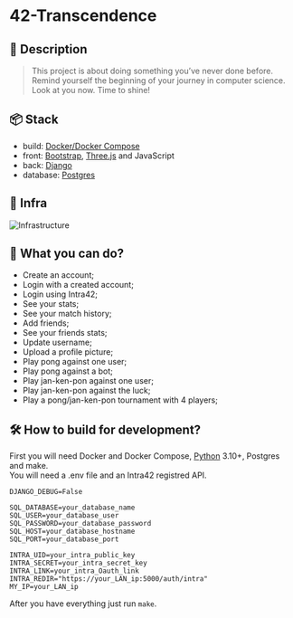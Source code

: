 # 42-Transcendence

## 📝 Description

> This project is about doing something you’ve never done before. Remind yourself
the beginning of your journey in computer science. Look at you now. Time to shine!

## 📦 Stack

- build: [Docker/Docker Compose](https://www.docker.com)
- front: [Bootstrap](https://getbootstrap.com), [Three.js](https://threejs.org)
and JavaScript
- back: [Django](https://www.djangoproject.com)
- database: [Postgres](https://www.postgresql.org)

## 🚧 Infra

![Infrastructure](https://github.com/user-attachments/assets/2eae75ad-088f-4ec3-a9ad-98e12a5737fb)

## 🤔 What you can do?

- Create an account;
- Login with a created account;
- Login using Intra42;
- See your stats;
- See your match history;
- Add friends;
- See your friends stats;
- Update username;
- Upload a profile picture;
- Play pong against one user;
- Play pong against a bot;
- Play jan-ken-pon against one user;
- Play jan-ken-pon against the luck;
- Play a pong/jan-ken-pon tournament with 4 players;

## 🛠️ How to build for development?

First you will need Docker and Docker Compose,
[Python](https://www.python.org) 3.10+, Postgres and make.  
You will need a .env file and an Intra42 registred API.

```.env
DJANGO_DEBUG=False

SQL_DATABASE=your_database_name
SQL_USER=your_database_user
SQL_PASSWORD=your_database_password
SQL_HOST=your_database_hostname
SQL_PORT=your_database_port

INTRA_UID=your_intra_public_key
INTRA_SECRET=your_intra_secret_key
INTRA_LINK=your_intra_Oauth_link
INTRA_REDIR="https://your_LAN_ip:5000/auth/intra"
MY_IP=your_LAN_ip
```

After you have everything just run `make`.
